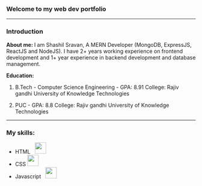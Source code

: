 ### Welcome to my web dev portfolio
<hr />

### Introduction

<b>About me: </b> I am Shashil Sravan, A MERN Developer (MongoDB, ExpressJS, ReactJS and NodeJS). I have 2+ years working experience on frontend development and 1+ year experience in backend development and database management.

<b> Education: </b>
1. B.Tech - Computer Science Engineering - GPA: 8.91
College: Rajiv gandhi University of Knowledge Technologies

1. PUC - GPA: 8.8
College: Rajiv gandhi University of Knowledge Technologies

<hr />

### My skills: 
<ul>
    <li> 
        HTML &nbsp;
        <img src="https://hackr.io/tutorials/learn-html-5/logo/logo-html-5?ver=1587977020" height="30px" width="30px" /> 
    </li>
    <li>
        CSS
        <img src="https://www.logolynx.com/images/logolynx/ee/ee6197d1b17644329226e0587dce4a9c.png" height="30px" width="30px" />
    </li>
    <li>
        Javascript &nbsp;
        <img src="https://upload.wikimedia.org/wikipedia/commons/6/6a/JavaScript-logo.png" height="30px" width="30px" />
    </li>
</ul>

